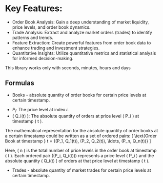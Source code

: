 # Key Features:

* Order Book Analysis: Gain a deep understanding of market liquidity, price levels, and order book dynamics.
* Trade Analysis: Extract and analyze market orders (trades) to identify patterns and trends.
* Feature Extraction: Create powerful features from order book data to enhance trading and investment strategies.
* Quantitative Insights: Utilize quantitative metrics and statistical analysis for informed decision-making.


This library works only with seconds, minutes, hours and days

## Formulas

* Books - absolute quantity of order books for certain price levels at certain timestamp.

- $P_i$: The price level at index $i$.
- \( Q_i(t) \): The absolute quantity of orders at price level \( P_i \) at timestamp \( t \).

The mathematical representation for the absolute quantity of order books at a certain timestamp could be written as a set of ordered pairs:
\[ \text{Order Book at timestamp } t = \{(P_1, Q_1(t)), (P_2, Q_2(t)), \ldots, (P_n, Q_n(t))\} \]

Here, \( n \) is the total number of price levels in the order book at timestamp \( t \). Each ordered pair \((P_i, Q_i(t))\) represents a price level \( P_i \) and the absolute quantity \( Q_i(t) \) of orders at that price level at timestamp \( t \).
  
* Trades - absolute quantity of market trades for certain price levels at certain timestamp.

